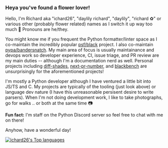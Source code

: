 ### Heya you've found a flower lover!

Hello, I'm Richard aka "ichard26", "daylily richard", "daylily", "richard ✿" or various other (probably
flower related) names as I switch it up way too much 🙂 Pronouns are he/they.

You might know me if you frequent the Python formatter/linter space as I co-maintain the incredibly popular
[psf/black](https://github.com/psf/black) project. I also co-maintain [pypa/bandersnatch](https://github.com/pypa/bandersnatch).
My main area of focus is usually maintainance and devops work so developer experience, CI, issue triage, and
PR review are my main duties -- although I'm a documentation nerd as well. Personal projects including
[diff-shades](https://github.com/ichard26/diff-shades), [next-pr-number](https://github.com/ichard26/next-pr-number),
and [blackbench](https://github.com/ichard26/blackbench) are unsurprisingly for the aforementioned projects!

I'm mostly a Python developer although I have ventured a little bit into JS/TS and C. My projects are typically
of the tooling (just look above) or language dev nature (I have this unreasonable persisent desire to write parsers).
When I'm not doing development work, I like to take photographs, go for walks .. or both at the same time 📷

**Fun fact:** I'm staff on the Python Discord server so feel free to chat with me on there!

Anyhow, have a wonderful day!

[![ichard26's Top languages](https://github-readme-stats.vercel.app/api/top-langs/?username=ichard26&layout=compact&theme=vue)](https://github.com/anuraghazra/github-readme-stats)
